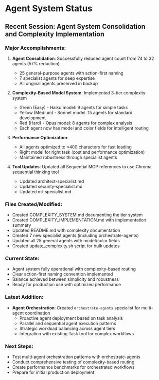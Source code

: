 # Agent System Status

## Recent Session: Agent System Consolidation and Complexity Implementation

### Major Accomplishments:
1. **Agent Consolidation**: Successfully reduced agent count from 74 to 32 agents (57% reduction)
   - 25 general-purpose agents with action-first naming
   - 7 specialist agents for deep expertise
   - All original agents preserved in backup

2. **Complexity-Based Model System**: Implemented 3-tier complexity system
   - Green (Easy) - Haiku model: 9 agents for simple tasks
   - Yellow (Medium) - Sonnet model: 15 agents for standard development
   - Red (Hard) - Opus model: 8 agents for complex analysis
   - Each agent now has model and color fields for intelligent routing

3. **Performance Optimization**: 
   - All agents optimized to <400 characters for fast loading
   - Right model for right task (cost and performance optimization)
   - Maintained robustness through specialist agents

4. **Tool Updates**: Updated all Sequential MCP references to use Chroma sequential thinking tool
   - Updated architect-specialist.md
   - Updated security-specialist.md  
   - Updated ml-specialist.md

### Files Created/Modified:
- Created COMPLEXITY_SYSTEM.md documenting the tier system
- Created COMPLEXITY_IMPLEMENTATION.md with implementation summary
- Updated README.md with complexity documentation
- Created 7 new specialist agents (including orchestrate-agents)
- Updated all 25 general agents with model/color fields
- Created update_complexity.sh script for bulk updates

### Current State:
- Agent system fully operational with complexity-based routing
- Clear action-first naming convention implemented
- Balance achieved between simplicity and robustness
- Ready for production use with optimized performance

### Latest Addition:
- **Agent Orchestration**: Created `orchestrate-agents` specialist for multi-agent coordination
  - Proactive agent deployment based on task analysis
  - Parallel and sequential agent execution patterns
  - Strategic workload balancing across agent tiers
  - Integration with existing Task tool for complex workflows

### Next Steps:
- Test multi-agent orchestration patterns with orchestrate-agents
- Conduct comprehensive testing of complexity-based routing
- Create performance benchmarks for orchestrated workflows
- Prepare for initial production deployment